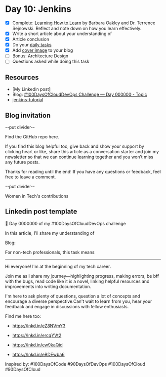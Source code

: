 # Day 10: Jenkins

- [x] Complete: [Learning How to Learn](https://www.coursera.org/learn/learning-how-to-learn) by Barbara Oakley and Dr. Terrence Sejnowski. Reflect and note down on how you learn effectively.
- [x] Write a short article about your understanding of
- [x] Article conclusion
- [x] Do your [daily tasks](https://github.com/agcdtmr/100DaysOfCloudDevOps/blob/main/README.md#do-the-work-work-work-work)
- [x] Add [cover image](https://coverview.vercel.app/editor) to your blog
- [ ] Bonus: Architecture Design
- [ ] Questions asked while doing this task

## Resources

- [My Linkedin post]
- Blog: [#100DaysOfCloudDevOps Challenge — Day 000000 - Topic]()
- [jenkins-tutorial](https://github.com/ssbostan/jenkins-tutorial?tab=readme-ov-file)

## Blog invitation

--put divider--

Find the GitHub repo here.

If you find this blog helpful too, give back and show your support by clicking heart or like, share this article as a conversation starter and join my newsletter so that we can continue learning together and you won’t miss any future posts.

Thanks for reading until the end! If you have any questions or feedback, feel free to leave a comment.

--put divider--

Women in Tech's contributions


## Linkedin post template

🎉 Day 0000000 of my #100DaysOfCloudDevOps challenge

In this article, I'll share my understanding of

Blog:

For non-tech professionals, this task means

---

Hi everyone! I'm at the beginning of my tech career.

Join me as I share my journey—highlighting progress, making errors, be bff with the bugs, read code like it is a novel, linking helpful resources and improvements into writing documentation.

I'm here to ask plenty of questions, question a lot of concepts and encourage a diverse perspective.Can't wait to learn from you, hear your feedback and engage in discussions with fellow enthusiasts.

Find me here too:

- https://lnkd.in/eZ8NVmY3

- https://lnkd.in/ercqYVt2

- https://lnkd.in/ew9kaQid

- https://lnkd.in/eBDEwba6

Inspired by: #100DaysOfCode #90DaysOfDevOps #100DaysOfCloud #90DaysOfCloud
